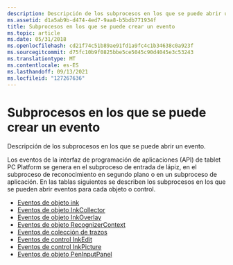 ```yaml
---
description: Descripción de los subprocesos en los que se puede abrir un evento. Los eventos de la interfaz de programación de aplicaciones (API) de tablet PC Platform se genera en el subproceso de entrada de lápiz, en el subproceso de reconocimiento en segundo plano o en un subproceso de aplicación.
ms.assetid: d1a5ab9b-d474-4ed7-9aa8-b5bdb771934f
title: Subprocesos en los que se puede crear un evento
ms.topic: article
ms.date: 05/31/2018
ms.openlocfilehash: cd21f74c51b89ae91fd1a9fc4c1b34638c0a923f
ms.sourcegitcommit: d75fc10b9f0825bbe5ce5045c90d4045e3c53243
ms.translationtype: MT
ms.contentlocale: es-ES
ms.lasthandoff: 09/13/2021
ms.locfileid: "127267636"
---
```

# <a name="threads-on-which-an-event-can-fire"></a>Subprocesos en los que se puede crear un evento

Descripción de los subprocesos en los que se puede abrir un evento.

Los eventos de la interfaz de programación de aplicaciones (API) de tablet PC Platform se genera en el subproceso de entrada de lápiz, en el subproceso de reconocimiento en segundo plano o en un subproceso de aplicación. En las tablas siguientes se describen los subprocesos en los que se pueden abrir eventos para cada objeto o control.

-   [Eventos de objeto ink](ink-object-events.md)
-   [Eventos de objeto InkCollector](inkcollector-object-events.md)
-   [Eventos de objeto InkOverlay](inkoverlay-object-events.md)
-   [Eventos de objeto RecognizerContext](recognizercontext-object-events.md)
-   [Eventos de colección de trazos](strokes-collection-events.md)
-   [Eventos de control InkEdit](inkedit-control-events.md)
-   [Eventos de control InkPicture](inkpicture-control-events.md)
-   [Eventos de objeto PenInputPanel](peninputpanel-object-events.md)

 

 



